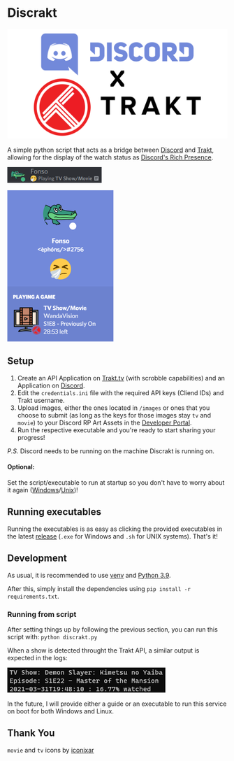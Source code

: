 # Discrakt

![Discrakt](./images/demo/discrakt.png)

A simple python script that acts as a bridge between [Discord](https://discord.com/) and [Trakt](https://trakt.tv), allowing for the display of the watch status as [Discord's Rich Presence](https://discord.com/rich-presence).

![User Status](./images/demo/member-list.png)

![Rich Presence](./images/demo/profile-status.png)

## Setup

1. Create an API Application on [Trakt.tv](https://trakt.tv/oauth/applications/new) (with scrobble capabilities) and an Application on [Discord](https://discord.com/developers/applications).
2. Edit the `credentials.ini` file with the required API keys (Cliend IDs) and Trakt username.
3. Upload images, either the ones located in `/images` or ones that you choose to submit (as long as the keys for those images stay `tv` and `movie`) to your Discord RP Art Assets in the [Developer Portal](https://discord.com/developers).
4. Run the respective executable and you're ready to start sharing your progress!

*P.S.* Discord needs to be running on the machine Discrakt is running on. 

#### Optional:

Set the script/executable to run at startup so you don't have to worry about it again ([Windows](https://support.microsoft.com/en-us/windows/add-an-app-to-run-automatically-at-startup-in-windows-10-150da165-dcd9-7230-517b-cf3c295d89dd)/[Unix](https://raspberrypi.stackexchange.com/questions/15475/run-bash-script-on-startup))!

## Running executables

Running the executables is as easy as clicking the provided executables in the latest [release](https://github.com/afonsojramos/discrakt/releases) (`.exe` for Windows and `.sh` for UNIX systems). That's it!

## Development

As usual, it is recommended to use [venv](https://docs.python.org/3/library/venv.html) and [Python 3.9](https://www.python.org/). 

After this, simply install the dependencies using `pip install -r requirements.txt`.

### Running from script

After setting things up by following the previous section, you can run this script with: `python discrakt.py`

When a show is detected throught the Trakt API, a similar output is expected in the logs:

![Console](./images/demo/console.png)

In the future, I will provide either a guide or an executable to run this service on boot for both Windows and Linux.

## Thank You

`movie` and `tv` icons by [iconixar](https://www.flaticon.com/authors/iconixar)
